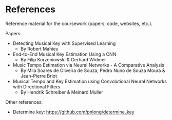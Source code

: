 # References

Reference material for the coursework (papers, code, websites, etc.).

Papers:

- Detecting Musical Key with Supervised Learning
    - By Robert Mahieu
- End-to-End Musical Key Estimation Using a CNN
    - By Filip Korzeniowski & Gerhard Widmer
- Music Tempo Estimation via Neural Networks - A Comparative Analysis
    - By Mila Soares de Oliveira de Souza, Pedro Nuno de Souza Moura & Jean-Pierre Briot
- Musical Tempo and Key Estimation using Convolutional Neural Networks with Directional Filters
    - By Hendrik Schreiber & Meinard Muller

Other references:

- Determine key: https://github.com/pnlong/determine_key
